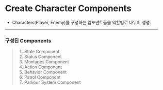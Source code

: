 # Create Character Components
- Characters(Player, Enemy)를 구성하는 컴포넌트들을 역할별로 나누어 생성.

------------

### 구성된 Components
  > 1. State Component
  > 2. Status Component
  > 3. Montages Component
  > 4. Action Component
  > 5. Behavior Component
  > 6. Patrol Component
  > 7. Parkour System Component
